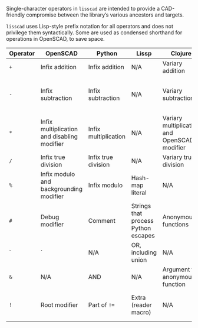 Single-character operators in `lisscad` are intended to provide a
CAD-friendly compromise between the library’s various ancestors and targets.

`lisscad` uses Lisp-style prefix notation for all operators and does not
privilege them syntactically. Some are used as condensed shorthand for
operations in OpenSCAD, to save space.

| Operator | OpenSCAD | Python | Lissp | Clojure | `lisscad` |
| -------- | -------- | ------ | ----- | ------- | --------- |
| `+` | Infix addition | Infix addition | N/A | Variary addition | Variary addition |
| `-` | Infix subtraction | Infix subtraction | N/A | Variary subtraction | Variary subtraction and OpenSCAD `difference` |
| `*` | Infix multiplication and disabling modifier | Infix multiplication | N/A | Variary multiplication and OpenSCAD modifier |
| `/` | Infix true division | Infix true division | N/A | Variary true division | Variary true division |
| `%` | Infix modulo and backgrounding modifier | Infix modulo | Hash-map literal | N/A | OpenSCAD modifier |
| `#` | Debug modifier | Comment | Strings that process Python escapes | Anonymous functions | OpenSCAD modifier |
| `|` | N/A | OR, including union | N/A | N/A | OpenSCAD `union` |
| `&` | N/A | AND | N/A | Argument to anonymous function | OpenSCAD `intersection` |
| `!` | Root modifier | Part of `!=` | Extra (reader macro) | N/A | OpenSCAD modifier, but it must be escaped (`\!`) |
